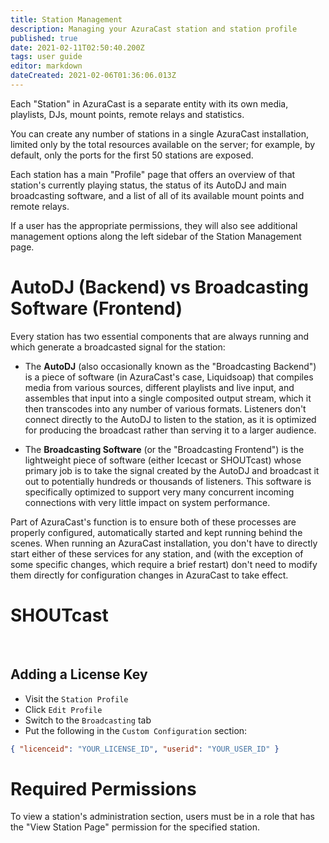 ```yaml
---
title: Station Management
description: Managing your AzuraCast station and station profile
published: true
date: 2021-02-11T02:50:40.200Z
tags: user guide
editor: markdown
dateCreated: 2021-02-06T01:36:06.013Z
---
```


Each "Station" in AzuraCast is a separate entity with its own media, playlists, DJs, mount points, remote relays and statistics.

You can create any number of stations in a single AzuraCast installation, limited only by the total resources available on the server; for example, by default, only the ports for the first 50 stations are exposed.

Each station has a main "Profile" page that offers an overview of that station's currently playing status, the status of its AutoDJ and main broadcasting software, and a list of all of its available mount points and remote relays.

If a user has the appropriate permissions, they will also see additional management options along the left sidebar of the Station Management page.

# AutoDJ (Backend) vs Broadcasting Software (Frontend)

Every station has two essential components that are always running and which generate a broadcasted signal for the station:

- The **AutoDJ** (also occasionally known as the "Broadcasting Backend") is a piece of software (in AzuraCast's case, Liquidsoap) that compiles media from various sources, different playlists and live input, and assembles that input into a single composited output stream, which it then transcodes into any number of various formats. Listeners don't connect directly to the AutoDJ to listen to the station, as it is optimized for producing the broadcast rather than serving it to a larger audience.

- The **Broadcasting Software** (or the "Broadcasting Frontend") is the lightweight piece of software (either Icecast or SHOUTcast) whose primary job is to take the signal created by the AutoDJ and broadcast it out to potentially hundreds or thousands of listeners. This software is specifically optimized to support very many concurrent incoming connections with very little impact on system performance.

Part of AzuraCast's function is to ensure both of these processes are properly configured, automatically started and kept running behind the scenes. When running an AzuraCast installation, you don't have to directly start either of these services for any station, and (with the exception of some specific changes, which require a brief restart) don't need to modify them directly for configuration changes in AzuraCast to take effect.

# SHOUTcast

<br>

## Adding a License Key

- Visit the `Station Profile`
- Click `Edit Profile`
- Switch to the `Broadcasting` tab
- Put the following in the `Custom Configuration` section:

```json
{ "licenceid": "YOUR_LICENSE_ID", "userid": "YOUR_USER_ID" }
```

# Required Permissions
To view a station's administration section, users must be in a role that has the "View Station Page" permission for the specified station.